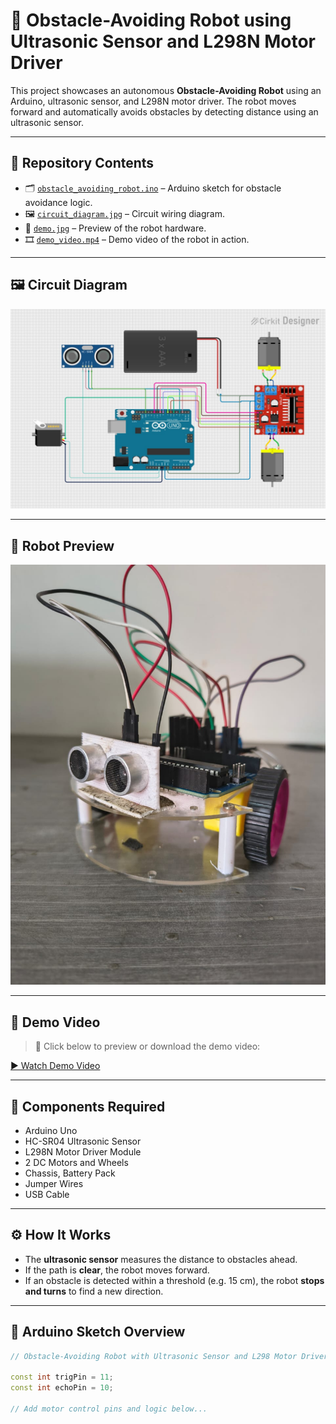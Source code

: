 # 🚗 Obstacle-Avoiding Robot using Ultrasonic Sensor and L298N Motor Driver

This project showcases an autonomous **Obstacle-Avoiding Robot** using an Arduino, ultrasonic sensor, and L298N motor driver. The robot moves forward and automatically avoids obstacles by detecting distance using an ultrasonic sensor.

---

## 📁 Repository Contents

- 🗂️ [`obstacle_avoiding_robot.ino`](obstacle_avoiding_robot.ino) – Arduino sketch for obstacle avoidance logic.
- 🖼️ [`circuit_diagram.jpg`](circuit_diagram.jpg) – Circuit wiring diagram.
- 📸 [`demo.jpg`](demo.jpg) – Preview of the robot hardware.
- 🎞️ [`demo_video.mp4`](demo_video.mp4) – Demo video of the robot in action.

---

## 🖼️ Circuit Diagram

![Circuit Diagram](circuit_diagram.jpg)

---

## 📸 Robot Preview

![Robot Demo Image](demo.jpg)

---

## 🎥 Demo Video

> 🔽 Click below to preview or download the demo video:

[▶️ Watch Demo Video](demo_video.mp4)

---

## 🔌 Components Required

- Arduino Uno  
- HC-SR04 Ultrasonic Sensor  
- L298N Motor Driver Module  
- 2 DC Motors and Wheels  
- Chassis, Battery Pack  
- Jumper Wires  
- USB Cable  

---

## ⚙️ How It Works

- The **ultrasonic sensor** measures the distance to obstacles ahead.
- If the path is **clear**, the robot moves forward.
- If an obstacle is detected within a threshold (e.g. 15 cm), the robot **stops and turns** to find a new direction.

---

## 🧾 Arduino Sketch Overview

```cpp
// Obstacle-Avoiding Robot with Ultrasonic Sensor and L298 Motor Driver

const int trigPin = 11;
const int echoPin = 10;

// Add motor control pins and logic below...
